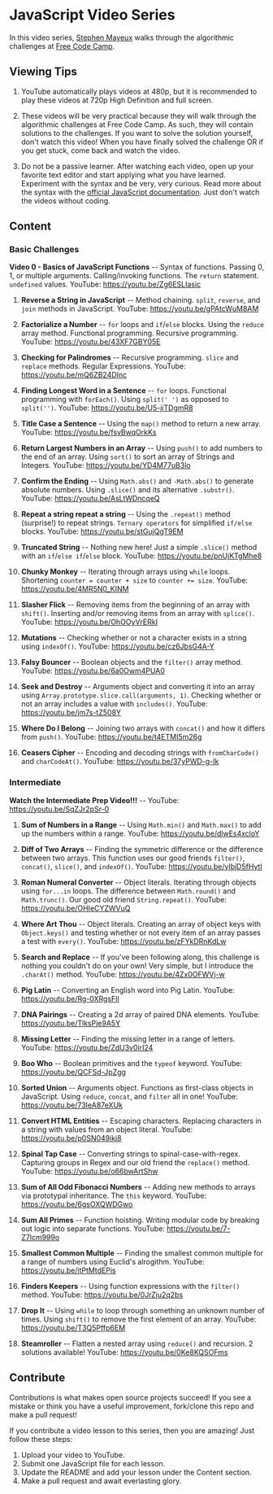 # JavaScript Video Series
In this video series, [Stephen Mayeux](http://stephenmayeux.com) walks through the algorithmic challenges at [Free Code Camp](http://freecodecamp.com).

## Viewing Tips

1. YouTube automatically plays videos at 480p, but it is recommended to play these videos at 720p High Definition and full screen.

2. These videos will be very practical because they will walk through the algorithmic challenges at Free Code Camp. As such, they will contain solutions to the challenges. If you want to solve the solution yourself, don't watch this video! When you have finally solved the challenge OR if you get stuck, come back and watch the video.

3. Do not be a passive learner. After watching each video, open up your favorite text editor and start applying what you have learned. Experiment with the syntax and be very, very curious. Read more about the syntax with the [official JavaScript documentation](https://developer.mozilla.org/en-US/docs/Web/JavaScript). Just don't watch the videos without coding.

## Content

### Basic Challenges

**Video 0 - Basics of JavaScript Functions** -- Syntax of functions. Passing 0, 1, or multiple arguments. Calling/invoking functions. The `return` statement. `undefined` values. YouTube: https://youtu.be/Zg6ESLIasic

1. **Reverse a String in JavaScript** -- Method chaining. `split`, `reverse`, and `join` methods in JavaScript. YouTube: https://youtu.be/gPAtcWuM8AM

2. **Factorialize a Number** -- `for` loops and `if`/`else` blocks. Using the `reduce` array method. Functional programming. Recursive programming. YouTube: https://youtu.be/43XF7GBY05E

3. **Checking for Palindromes** -- Recursive programming. `slice` and `replace` methods. Regular Expressions. YouTube: https://youtu.be/mQ6ZB24DInc

4. **Finding Longest Word in a Sentence** -- `for` loops. Functional programming with `forEach()`. Using `split(' ')` as opposed to `split('')`. YouTube: https://youtu.be/U5-jiTDgmR8

5. **Title Case a Sentence** -- Using the `map()` method to return a new array. YouTube: https://youtu.be/fsvBwqOrkKs

6. **Return Largest Numbers in an Array** -- Using `push()` to add numbers to the end of an array. Using `sort()` to sort an array of Strings and Integers. YouTube: https://youtu.be/YD4M77uB3lo

7. **Confirm the Ending** -- Using `Math.abs()` and `-Math.abs()` to generate absolute numbers. Using `.slice()` and its alternative `.substr()`. YouTube: https://youtu.be/AsLtWDncqeQ

8. **Repeat a string repeat a string** -- Using the `.repeat()` method (surprise!) to repeat strings. `Ternary operators` for simplified `if/else` blocks. YouTube: https://youtu.be/stGujQgT9EM

9. **Truncated String** -- Nothing new here! Just a simple `.slice()` method with an `if`/`else if`/`else` block. YouTube: https://youtu.be/pnUjKTgMhe8

10. **Chunky Monkey** -- Iterating through arrays using `while` loops. Shortening `counter = counter + size` to `counter += size`. YouTube: https://youtu.be/4MR5N0_KINM

11. **Slasher Flick** -- Removing items from the beginning of an array with `shift()`. Inserting and/or removing items from an array with `splice()`. YouTube: https://youtu.be/OhOOyVrERkI

12. **Mutations** -- Checking whether or not a character exists in a string using `indexOf()`. YouTube:
https://youtu.be/cz6JbsG4A-Y

13. **Falsy Bouncer** -- Boolean objects and the `filter()` array method. YouTube: https://youtu.be/6a0Owm4PUA0

14. **Seek and Destroy** -- Arguments object and converting it into an array using `Array.prototype.slice.call(arguments, 1)`. Checking whether or not an array includes a value with `includes()`. YouTube: https://youtu.be/jm7s-tZ508Y

15. **Where Do I Belong** -- Joining two arrays with `concat()` and how it differs from `push()`. YouTube: https://youtu.be/t4ETMI5m26g

16. **Ceasers Cipher** -- Encoding and decoding strings with `fromCharCode()` and `charCodeAt()`. YouTube: https://youtu.be/37yPWD-g-Ik

### Intermediate

**Watch the Intermediate Prep Video!!!** -- YouTube: https://youtu.be/SqZJr2pSr-0

1. **Sum of Numbers in a Range** -- Using `Math.min()` and `Math.max()` to add up the numbers within a range. YouTube: https://youtu.be/dlwEs4xcloY

2. **Diff of Two Arrays** -- Finding the symmetric difference or the difference between two arrays. This function uses our good friends `filter()`, `concat()`, `slice()`, and `indexOf()`. YouTube: https://youtu.be/ylbjD5fHytI

3. **Roman Numeral Converter** -- Object literals. Iterating through objects using `for...in` loops. The difference between `Math.round()` and `Math.trunc()`. Our good old friend `String.repeat()`. YouTube: https://youtu.be/OHIeCYZWVuQ

4. **Where Art Thou** -- Object literals. Creating an array of object keys with `Object.keys()` and testing whether or not every item of an array passes a test with `every()`. YouTube: https://youtu.be/zFYkDRnKdLw

5. **Search and Replace** -- If you've been following along, this challenge is nothing you couldn't do on your own! Very simple, but I introduce the `.charAt()` method. YouTube: https://youtu.be/4Zx0OFWVj-w

6. **Pig Latin** -- Converting an English word into Pig Latin. YouTube: https://youtu.be/Rg-0XRgsFlI

7. **DNA Pairings** -- Creating a 2d array of paired DNA elements. YouTube: https://youtu.be/TlksPje9A5Y

8. **Missing Letter** -- Finding the missing letter in a range of letters. YouTube: https://youtu.be/ZdU3v0irI24

9. **Boo Who** -- Boolean primitives and the `typeof` keyword. YouTube: https://youtu.be/QCFSd-JpZgg

10. **Sorted Union** -- Arguments object. Functions as first-class objects in JavaScript. Using `reduce`, `concat`, and `filter` all in one! YouTube: https://youtu.be/73IeA87eXUk

11. **Convert HTML Entities** -- Escaping characters. Replacing characters in a string with values from an object literal. YouTube: https://youtu.be/p0SN049ikj8

12. **Spinal Tap Case** -- Converting strings to spinal-case-with-regex. Capturing groups in Regex and our old friend the `replace()` method. YouTube: https://youtu.be/o66bwArtShw

13. **Sum of All Odd Fibonacci Numbers** -- Adding new methods to arrays via prototypal inheritance. The `this` keyword. YouTube: https://youtu.be/6gsOXQWDGwo

14. **Sum All Primes** -- Function hoisting. Writing modular code by breaking out logic into separate functions. YouTube: https://youtu.be/7-Z7lcm999o

15. **Smallest Common Multiple** -- Finding the smallest common multiple for a range of numbers using Euclid's alrogithm. YouTube: https://youtu.be/itPtMtdEPis

16. **Finders Keepers** -- Using function expressions with the `filter()` method. YouTube: https://youtu.be/0JrZju2q2bs

17. **Drop It** -- Using `while` to loop through something an unknown number of times. Using `shift()` to remove the first element of an array. YouTube: https://youtu.be/T3Q5Pffp6EM

18. **Steamroller** -- Flatten a nested array using `reduce()` and recursion. 2 solutions available! YouTube: https://youtu.be/0Ke8KQSOFms 

## Contribute

Contributions is what makes open source projects succeed! If you see a mistake or think you have a useful improvement, fork/clone this repo and make a pull request!

If you contribute a video lesson to this series, then you are amazing! Just follow these steps:

1. Upload your video to YouTube.
2. Submit one JavaScript file for each lesson.
3. Update the README and add your lesson under the Content section.
4. Make a pull request and await everlasting glory.

